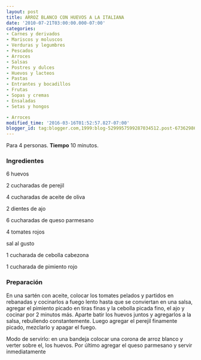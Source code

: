 ```yaml
---
layout: post
title: ARROZ BLANCO CON HUEVOS A LA ITALIANA
date: '2010-07-21T03:00:00.000-07:00'
categories:
- Carnes y derivados
- Mariscos y moluscos
- Verduras y legumbres
- Pescados
- Arroces
- Salsas
- Postres y dulces
- Huevos y lacteos
- Pastas
- Entrantes y bocadillos
- Frutas
- Sopas y cremas
- Ensaladas
- Setas y hongos

- Arroces
modified_time: '2016-03-16T01:52:57.827-07:00'
blogger_id: tag:blogger.com,1999:blog-5299957599287034512.post-6736298605403509805
---
```


Para 4 personas.
<b>Tiempo</b> 10 minutos.

<h3>Ingredientes</h3>

6 huevos

2 cucharadas de perejil

4 cucharadas de aceite de oliva

2 dientes de ajo

6 cucharadas de queso parmesano

4 tomates rojos

sal al gusto

1 cucharada de cebolla cabezona

1 cucharada de pimiento rojo

<h3>Preparación</h3>

En una sartén con aceite, colocar los tomates pelados y partidos en rebanadas y cocinarlos a fuego lento hasta que se conviertan en una salsa, agregar el pimiento picado en tiras finas y la cebolla picada fino, el ajo y cocinar por 2 minutos más. Aparte batir los huevos juntos y agregarlos a la salsa, rebullendo constantemente. Luego agregar el perejil finamente picado, mezclarlo y apagar el fuego.

Modo de servirlo: en una bandeja colocar una corona de arroz blanco y verter sobre el, los huevos. Por último agregar el queso parmesano y servir inmediatamente

